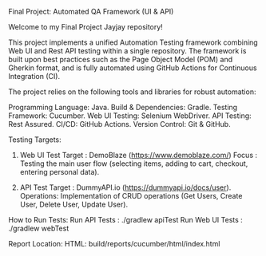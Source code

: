 Final Project: Automated QA Framework (UI & API)

Welcome to my Final Project Jayjay repository!

This project implements a unified Automation Testing framework combining Web UI and Rest API testing within a single repository. The framework is built upon best practices such as the Page Object Model (POM) and Gherkin format, and is fully automated using GitHub Actions for Continuous Integration (CI).

The project relies on the following tools and libraries for robust automation:

Programming Language: Java.
Build & Dependencies: Gradle.
Testing Framework: Cucumber.
Web UI Testing: Selenium WebDriver.
API Testing: Rest Assured.
CI/CD: GitHub Actions.
Version Control: Git & GitHub.

Testing Targets:
1. Web UI Test
Target    : DemoBlaze (https://www.demoblaze.com/)
Focus     : Testing the main user flow (selecting items, adding to cart, checkout, entering personal data).

2. API Test
Target    : DummyAPI.io (https://dummyapi.io/docs/user).
Operations: Implementation of CRUD operations (Get Users, Create User, Delete User, Update User).

How to Run Tests:
Run API Tests    : ./gradlew apiTest
Run Web UI Tests : ./gradlew webTest

Report Location:
HTML: build/reports/cucumber/html/index.html
